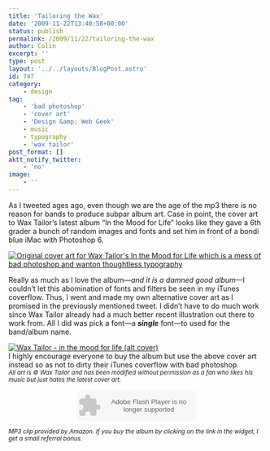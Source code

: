 ```yaml
---
title: 'Tailoring the Wax'
date: '2009-11-22T13:40:58+00:00'
status: publish
permalink: /2009/11/22/tailoring-the-wax
author: Colin
excerpt: ''
type: post
layout: '../../layouts/BlogPost.astro'
id: 747
category:
    - design
tag:
    - 'bad photoshop'
    - 'cover art'
    - 'Design &amp; Web Geek'
    - music
    - typography
    - 'wax tailor'
post_format: []
aktt_notify_twitter:
    - 'no'
image:
    - ''
---
```

<div class="ceebox">As I tweeted ages ago, even though we are the age of the mp3 there is no reason for bands to produce subpar album art. Case in point, the cover art to Wax Tailor’s latest album “In the Mood for Life” looks like they gave a 6th grader a bunch of random images and fonts and set him in front of a bondi blue iMac with Photoshop 6.

[![Original cover art for Wax Tailor's In the Mood for Life which is a mess of bad photoshop and wanton thoughtless typography](https://ecx.images-amazon.com/images/I/61GB4757iwL._SS500_.jpg "Original cover art for Wax Tailor's In the Mood for Life which is a mess of bad photoshop and wanton thoughtless typography")](https://ecx.images-amazon.com/images/I/61GB4757iwL._SS500_.jpg)

Really as much as I love the album—*and it is a damned good album*—I couldn’t let this abomination of fonts and filters be seen in my iTunes coverflow. Thus, I went and made my own alternative cover art as I promised in the previously mentioned tweet. I didn’t have to do much work since Wax Tailor already had a much better recent illustration out there to work from. All I did was pick a font—a ***single*** font—to used for the band/album name.

[![Wax Tailor - in the mood for life (alt cover)](https://catcubed.com/wp-content/uploads/2009/11/wax-tailor-in-the-mood-for-life-alt-cover2.jpg "My alt cover for Wax Tailor - In the Mood for Life")](https://catcubed.com/wp-content/uploads/2009/11/wax-tailor-in-the-mood-for-life-alt-cover2.jpg)  
I highly encourage everyone to buy the album but use the above cover art instead so as not to dirty their iTunes coverflow with bad photoshop.  
<small>*All art is © Wax Tailor and has been modified without permission as a fan who likes his music but just hates the latest cover art.*</small>

<object classid="clsid:d27cdb6e-ae6d-11cf-96b8-444553540000" codebase="https://download.macromedia.com/pub/shockwave/cabs/flash/swflash.cab#version=6,0,40,0" data="https://ws.amazon.com/widgets/q?ServiceVersion=20070822&MarketPlace=US&ID=V20070822%2FUS%2Fcatc0c-20%2F8014%2F06066668-3864-4112-b7da-cdf59fa6e73e&Operation=GetDisplayTemplate" height="60" id="Player_06066668-3864-4112-b7da-cdf59fa6e73e" style="margin: 10px auto;display:block" width="234"><param name="quality" value="high"></param><param name="bgcolor" value="#FFFFFF"></param><param name="allowscriptaccess" value="always"></param><param name="src" value="https://ws.amazon.com/widgets/q?ServiceVersion=20070822&MarketPlace=US&ID=V20070822%2FUS%2Fcatc0c-20%2F8014%2F06066668-3864-4112-b7da-cdf59fa6e73e&Operation=GetDisplayTemplate"></param><param name="name" value="Player_06066668-3864-4112-b7da-cdf59fa6e73e"></param><param name="align" value="middle"></param><embed allowscriptaccess="always" bgcolor="#FFFFFF" height="60" id="Player_06066668-3864-4112-b7da-cdf59fa6e73e" name="Player_06066668-3864-4112-b7da-cdf59fa6e73e" quality="high" src="https://ws.amazon.com/widgets/q?ServiceVersion=20070822&MarketPlace=US&ID=V20070822%2FUS%2Fcatc0c-20%2F8014%2F06066668-3864-4112-b7da-cdf59fa6e73e&Operation=GetDisplayTemplate" style="margin: 10px auto;display:block" type="application/x-shockwave-flash" width="234"></embed></object>

<small>*MP3 clip provided by Amazon. If you buy the album by clicking on the link in the widget, I get a small referral bonus.*</small>

</div>